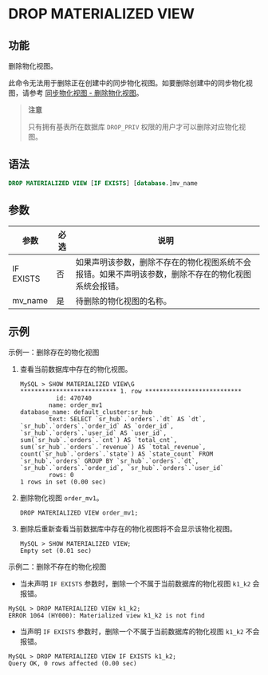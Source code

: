 # DROP MATERIALIZED VIEW

## 功能

删除物化视图。

此命令无法用于删除正在创建中的同步物化视图。如要删除创建中的同步物化视图，请参考 [同步物化视图 - 删除物化视图](../../../using_starrocks/Materialized_view-single_table.md#删除同步物化视图)。

> **注意**
>
> 只有拥有基表所在数据库 `DROP_PRIV` 权限的用户才可以删除对应物化视图。

## 语法

```SQL
DROP MATERIALIZED VIEW [IF EXISTS] [database.]mv_name
```

## 参数

| **参数**  | **必选** | **说明**                                                     |
| --------- | -------- | ------------------------------------------------------------ |
| IF EXISTS | 否       | 如果声明该参数，删除不存在的物化视图系统不会报错。如果不声明该参数，删除不存在的物化视图系统会报错。 |
| mv_name   | 是       | 待删除的物化视图的名称。                                     |

## 示例

示例一：删除存在的物化视图

1. 查看当前数据库中存在的物化视图。

    ```Plain
    MySQL > SHOW MATERIALIZED VIEW\G
    *************************** 1. row ***************************
              id: 470740
            name: order_mv1
    database_name: default_cluster:sr_hub
            text: SELECT `sr_hub`.`orders`.`dt` AS `dt`, `sr_hub`.`orders`.`order_id` AS `order_id`, `sr_hub`.`orders`.`user_id` AS `user_id`, sum(`sr_hub`.`orders`.`cnt`) AS `total_cnt`, sum(`sr_hub`.`orders`.`revenue`) AS `total_revenue`, count(`sr_hub`.`orders`.`state`) AS `state_count` FROM `sr_hub`.`orders` GROUP BY `sr_hub`.`orders`.`dt`, `sr_hub`.`orders`.`order_id`, `sr_hub`.`orders`.`user_id`
            rows: 0
    1 rows in set (0.00 sec)
    ```

2. 删除物化视图 `order_mv1`。

    ```Plain
    DROP MATERIALIZED VIEW order_mv1;
    ```

3. 删除后重新查看当前数据库中存在的物化视图将不会显示该物化视图。

    ```Plain
    MySQL > SHOW MATERIALIZED VIEW;
    Empty set (0.01 sec)
    ```

示例二：删除不存在的物化视图

- 当未声明 `IF EXISTS` 参数时，删除一个不属于当前数据库的物化视图 `k1_k2` 会报错。

```Plain
MySQL > DROP MATERIALIZED VIEW k1_k2;
ERROR 1064 (HY000): Materialized view k1_k2 is not find
```

- 当声明 `IF EXISTS` 参数时，删除一个不属于当前数据库的物化视图 `k1_k2` 不会报错。

```Plain
MySQL > DROP MATERIALIZED VIEW IF EXISTS k1_k2;
Query OK, 0 rows affected (0.00 sec)
```
